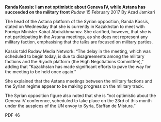**Randa Kassis: I am not optimistic about Geneva IV, while Astana has succeeded on the military front** _Rudaw_ 15 February 2017 By Azad Jamkari

The head of the Astana platform of the Syrian opposition, Randa Kassis, stated on Wednesday that she is currently in Kazakhstan to meet with Foreign Minister Kairat Abdrakhmanov. She clarified, however, that she is not participating in the Astana meetings, as she does not represent any military faction, emphasising that the talks are focused on military parties.

Kassis told Rudaw Media Network: “The delay in the meeting, which was scheduled to begin today, is due to disagreements among the military factions and the Riyadh platform (the High Negotiations Committee),” adding that “Kazakhstan has made significant efforts to pave the way for the meeting to be held once again.”

She explained that the Astana meetings between the military factions and the Syrian regime appear to be making progress on the military track.

The Syrian opposition figure also noted that she is “not optimistic about the Geneva IV conference, scheduled to take place on the 23rd of this month under the auspices of the UN envoy to Syria, Staffan de Mistura.”

PDF 46